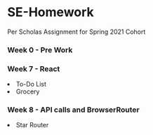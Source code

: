 # SE-Homework

Per Scholas Assignment for Spring 2021 Cohort

<h3> Week 0 - Pre Work </h3>

<h3> Week 7 - React </h3>
  <li> To-Do List </li>
  <li> Grocery </li>
  
<h3> Week 8 - API calls and BrowserRouter </h3>
 <li> Star Router </li>
